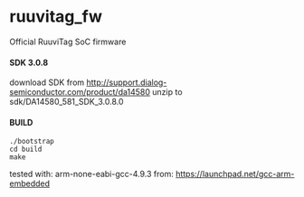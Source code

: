 # ruuvitag_fw
Official RuuviTag SoC firmware


#### SDK 3.0.8

download SDK from http://support.dialog-semiconductor.com/product/da14580
unzip to sdk/DA14580_581_SDK_3.0.8.0

#### BUILD

```
./bootstrap
cd build
make
```

tested with:
  arm-none-eabi-gcc-4.9.3
  from: https://launchpad.net/gcc-arm-embedded
